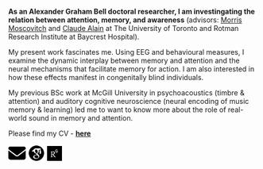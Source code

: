 ---
---
**As an Alexander Graham Bell doctoral researcher, I am investingating the relation between attention, memory, and awareness** (advisors: <a href="https://www.psych.utoronto.ca/people/directories/all-faculty/morris-moscovitch" target="_blank">Morris Moscovitch</a> and <a href="https://www.psych.utoronto.ca/people/directories/all-faculty/claude-alain" target="_blank">Claude Alain</a> at The University of Toronto and Rotman Research Institute at Baycrest Hospital).

My present work fascinates me. Using EEG and behavioural measures, I examine the dynamic interplay between memory and attention and the neural mechanisms that facilitate memory for action. I am also interested in how these effects manifest in congenitally blind individuals. 

My previous BSc work at McGill University in psychoacoustics (timbre & attention) and auditory cognitive neuroscience (neural encoding of music memory & learning) led me to want to know more about the role of real-world sound in memory and attention.

Please find my CV - **[here](assets/CV1.pdf)**

<p float="left">
  <a href="mailto:manda.fischer@mail.utoronto.ca"><img src="/assets/icons/envelope-solid.svg" width="35" /></a>
<a href="https://scholar.google.com/citations?hl=en&user=WVWtxUkAAAAJ"><img src="/assets/icons/google-scholar.svg" width="35" /></a>
   <a href="https://www.researchgate.net/profile/Manda-Fischer"><img src="/assets/icons/ResearchGate.svg" width="30" /></a>
</p>



